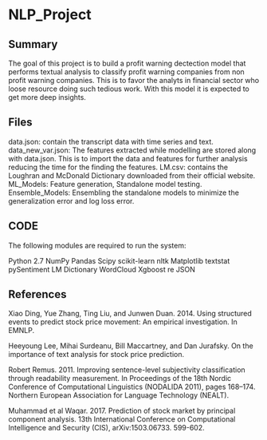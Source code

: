 # NLP_Project

## Summary

The goal of this project is to build a profit warning dectection model that performs textual analysis to classify profit warning companies from non profit warning companies. This is to favor the analyts in financial sector who loose resource doing such tedious work. With this model it is expected to get more deep insights.

## Files

data.json: contain the transcript data with time series and text.
data_new_var.json: The features extracted while modelling are stored along with data.json. This is to import the data and features for further analysis reducing the time for the finding the features.
LM.csv: contains the Loughran and McDonald Dictionary downloaded from their official website.
ML_Models: Feature generation, Standalone model testing.
Ensemble_Models: Ensembling the standalone models to minimize the generalization error and log loss error.


## CODE

The following modules are required to run the system:

Python 2.7
NumPy
Pandas
Scipy
scikit-learn
nltk
Matplotlib
textstat
pySentiment
LM Dictionary
WordCloud
Xgboost
re
JSON

## References

Xiao Ding, Yue Zhang, Ting Liu, and Junwen Duan. 2014. Using structured events to predict stock price movement: An empirical investigation. In EMNLP. 

Heeyoung Lee, Mihai Surdeanu, Bill Maccartney, and Dan Jurafsky. On the importance of text analysis for stock price prediction.

Robert Remus. 2011. Improving sentence-level subjectivity classification through readability measurement. In Proceedings of the 18th Nordic Conference of Computational Linguistics (NODALIDA 2011), pages 168–174. Northern European Association for
Language Technology (NEALT).

Muhammad et al Waqar. 2017. Prediction of stock market by principal component analysis. 13th International Conference on Computational Intelligence and Security (CIS), arXiv:1503.06733. 599-602.
